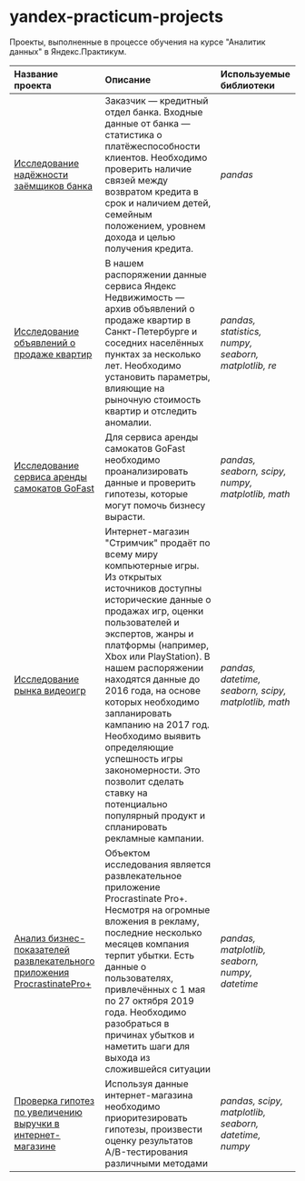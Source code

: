 # yandex-practicum-projects
Проекты, выполненные в процессе обучения на курсе "Аналитик данных" в Яндекс.Практикум.

| Название проекта | Описание | Используемые библиотеки | 
| :---------------------- | :---------------------- | :---------------------- |
| [Исследование надёжности заёмщиков банка](1-bank_loaners) | Заказчик — кредитный отдел банка. Входные данные от банка — статистика о платёжеспособности клиентов. Необходимо проверить наличие связей между возвратом кредита в срок и наличием детей, семейным положением, уровнем дохода и целью получения кредита.| *pandas* |
| [Исследование объявлений о продаже квартир](2-real_estate) | В нашем распоряжении данные сервиса Яндекс Недвижимость — архив объявлений о продаже квартир в Санкт-Петербурге и соседних населённых пунктах за несколько лет. Необходимо установить параметры, влияющие на рыночную стоимость квартир и отследить аномалии.| *pandas, statistics, numpy, seaborn, matplotlib, re* |
| [Исследование сервиса аренды самокатов GoFast](3-scooters_rental) | Для сервиса аренды самокатов GoFast необходимо проанализировать данные и проверить гипотезы, которые могут помочь бизнесу вырасти.| *pandas, seaborn, scipy, numpy, matplotlib, math* |
| [Исследование рынка видеоигр](4-games_sales) | Интернет-магазин "Стримчик" продаёт по всему миру компьютерные игры. Из открытых источников доступны исторические данные о продажах игр, оценки пользователей и экспертов, жанры и платформы (например, Xbox или PlayStation). В нашем распоряжении находятcя данные до 2016 года, на основе которых необходимо запланировать кампанию на 2017 год. Необходимо выявить определяющие успешность игры закономерности. Это позволит сделать ставку на потенциально популярный продукт и спланировать рекламные кампании.| *pandas, datetime, seaborn, scipy, matplotlib, math* |
| [Анализ бизнес-показателей развлекательного приложения ProcrastinatePro+](5-mobile_app) | Объектом исследования является развлекательное приложение Procrastinate Pro+. Несмотря на огромные вложения в рекламу, последние несколько месяцев компания терпит убытки. Есть данные о пользователях, привлечённых с 1 мая по 27 октября 2019 года. Необходимо разобраться в причинах убытков и наметить шаги для выхода из сложившейся ситуации| *pandas, matplotlib, seaborn, numpy, datetime* |
| [Проверка гипотез по увеличению выручки в интернет-магазине](6-ab_test) | Используя данные интернет-магазина необходимо приоритезировать гипотезы, произвести оценку результатов A/B-тестирования различными методами| *pandas, scipy, matplotlib, seaborn, datetime, numpy* |

